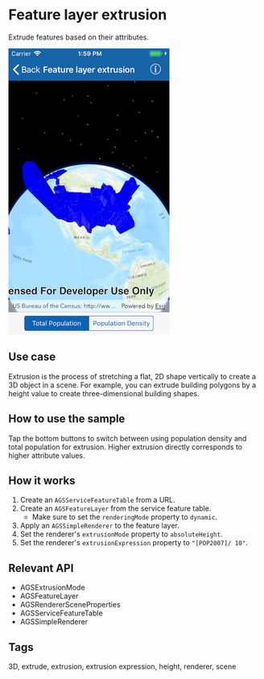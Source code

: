 # Feature layer extrusion

Extrude features based on their attributes.

![Feature layer extrusion sample](feature-layer-extrusion.png)

## Use case

Extrusion is the process of stretching a flat, 2D shape vertically to create a 3D object in a scene. For example, you can extrude building polygons by a height value to create three-dimensional building shapes.

## How to use the sample

Tap the bottom buttons to switch between using population density and total population for extrusion. Higher extrusion directly corresponds to higher attribute values.

## How it works

1. Create an `AGSServiceFeatureTable` from a URL.
2. Create an `AGSFeatureLayer` from the service feature table.
    * Make sure to set the `renderingMode` property to `dynamic`.
3. Apply an `AGSSimpleRenderer` to the feature layer.
4. Set the renderer's `extrusionMode` property to `absoluteHeight`.
5. Set the renderer's `extrusionExpression` property to `"[POP2007]/ 10"`.

## Relevant API

* AGSExtrusionMode
* AGSFeatureLayer
* AGSRendererSceneProperties
* AGSServiceFeatureTable
* AGSSimpleRenderer

## Tags

3D, extrude, extrusion, extrusion expression, height, renderer, scene
